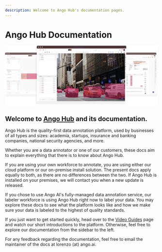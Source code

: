 ```yaml
---
description: Welcome to Ango Hub's documentation pages.
---
```


# Ango Hub Documentation

![](<.gitbook/assets/Group 46874.png>)

## Welcome to [Ango Hub](https://ango.ai/ango-hub) and its documentation.

Ango Hub is the quality-first data annotation platform, used by businesses of all types and sizes: academia, startups, insurance and banking companies, national security agencies, and more.&#x20;

Whether you are a data annotator or one of our customers, these docs aim to explain everything that there is to know about Ango Hub.

If you are using your own workforce to annotate, you are using either our cloud platform or our on-premise install solution. The present docs apply equally to both, as there are no differences between the two. If Ango Hub is installed on your premises, we will contact you when a new update is released.

If you chose to use Ango AI's fully-managed data annotation service, our labeler workforce is using Ango Hub right now to label your data. You may explore these docs to see what the platform looks like and how we make sure your data is labeled to the highest of quality standards.

If you just want to get started quickly, head over to the [Video Guides](video-guides.md) page and watch our short introductions to the platform. Otherwise, feel free to explore our documentation from the sidebar to the left.

For any feedback regarding the documentation, feel free to email the maintainer of the docs at lorenzo (at) ango.ai.
